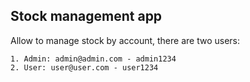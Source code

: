 ## Stock management app

Allow to manage stock by account, there are two users:

    1. Admin: admin@admin.com - admin1234
    2. User: user@user.com - user1234
